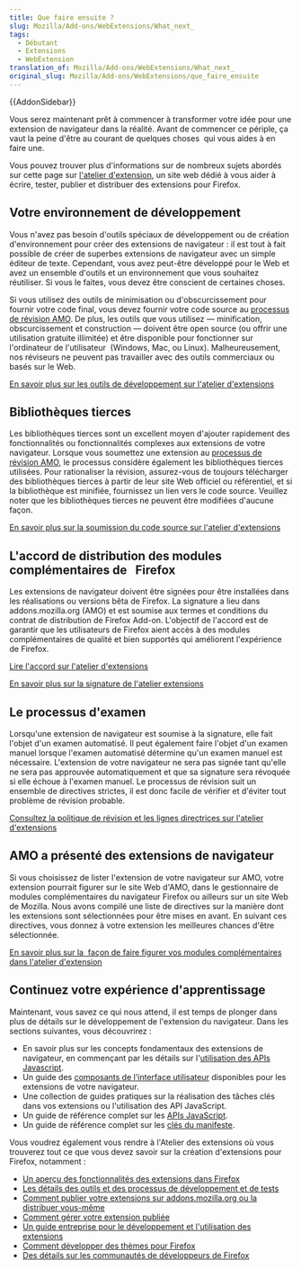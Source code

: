 ```yaml
---
title: Que faire ensuite ?
slug: Mozilla/Add-ons/WebExtensions/What_next_
tags:
  - Débutant
  - Extensions
  - WebExtension
translation_of: Mozilla/Add-ons/WebExtensions/What_next_
original_slug: Mozilla/Add-ons/WebExtensions/que_faire_ensuite
---
```

{{AddonSidebar}}

Vous serez maintenant prêt à commencer à transformer votre idée pour une extension de navigateur dans la réalité. Avant de commencer ce périple, ça vaut la peine d'être au courant de quelques choses  qui vous aides à en faire une.

Vous pouvez trouver plus d'informations sur de nombreux sujets abordés sur cette page sur [l'atelier d'extension](https://extensionworkshop.com), un site web dédié à vous aider à écrire, tester, publier et distribuer des extensions pour Firefox.

## Votre environnement de développement

Vous n'avez pas besoin d'outils spéciaux de développement ou de création d'environnement pour créer des extensions de navigateur : il est tout à fait possible de créer de superbes extensions de navigateur avec un simple éditeur de texte. Cependant, vous avez peut-être développé pour le Web et avez un ensemble d'outils et un environnement que vous souhaitez réutiliser. Si vous le faites, vous devez être conscient de certaines choses.

Si vous utilisez des outils de minimisation ou d'obscurcissement pour fournir votre code final, vous devez fournir votre code source au [processus de révision AMO](#The_review_process). De plus, les outils que vous utilisez — minification, obscurcissement et construction — doivent être open source (ou offrir une utilisation gratuite illimitée) et être disponible pour fonctionner sur l'ordinateur de l'utilisateur  (Windows, Mac, ou Linux). Malheureusement, nos réviseurs ne peuvent pas travailler avec des outils commerciaux ou basés sur le Web.

[En savoir plus sur les outils de développement sur l'atelier d'extensions](https://extensionworkshop.com/documentation/develop/browser-extension-development-tools/)

## Bibliothèques tierces

Les bibliothèques tierces sont un excellent moyen d'ajouter rapidement des fonctionnalités ou fonctionnalités complexes aux extensions de votre navigateur. Lorsque vous soumettez une extension au [processus de révision AMO](#The_review_processv), le processus considère également les bibliothèques tierces utilisées. Pour rationaliser la révision, assurez-vous de toujours télécharger des bibliothèques tierces à partir de leur site Web officiel ou référentiel, et si la bibliothèque est minifiée, fournissez un lien vers le code source. Veuillez noter que les bibliothèques tierces ne peuvent être modifiées d'aucune façon.

[En savoir plus sur la soumission du code source sur l'atelier d'extensions](https://extensionworkshop.com/documentation/publish/source-code-submission/)

## L'accord de distribution des modules complémentaires de   Firefox

Les extensions de navigateur doivent être signées pour être installées dans les réalisations ou versions bêta de Firefox. La signature a lieu dans addons.mozilla.org (AMO) et est soumise aux termes et conditions du contrat de distribution de Firefox Add-on. L'objectif de l'accord est de garantir que les utilisateurs de Firefox aient accès à des modules complémentaires de qualité et bien supportés qui améliorent l'expérience de Firefox.

[Lire l'accord sur l'atelier d'extensions](https://extensionworkshop.com/documentation/publish/firefox-add-on-distribution-agreement/)

[En savoir plus sur la signature de l'atelier extensions](https://extensionworkshop.com/documentation/publish/signing-and-distribution-overview/)

## Le processus d'examen

Lorsqu'une extension de navigateur est soumise à la signature, elle fait l'objet d'un examen automatisé. Il peut également faire l'objet d'un examen manuel lorsque l'examen automatisé détermine qu'un examen manuel est nécessaire. L'extension de votre navigateur ne sera pas signée tant qu'elle ne sera pas approuvée automatiquement et que sa signature sera révoquée si elle échoue à l'examen manuel. Le processus de révision suit un ensemble de directives strictes, il est donc facile de vérifier et d'éviter tout problème de révision probable.

[Consultez la politique de révision et les lignes directrices sur l'atelier d'extensions](https://extensionworkshop.com/documentation/publish/add-on-policies/)

## AMO a présenté des extensions de navigateur

Si vous choisissez de lister l'extension de votre navigateur sur AMO, votre extension pourrait figurer sur le site Web d'AMO, dans le gestionnaire de modules complémentaires du navigateur Firefox ou ailleurs sur un site Web de Mozilla. Nous avons compilé une liste de directives sur la manière dont les extensions sont sélectionnées pour être mises en avant. En suivant ces directives, vous donnez à votre extension les meilleures chances d'être sélectionnée.

[En savoir plus sur la  façon de faire figurer vos modules complémentaires dans l'atelier d'extension](https://extensionworkshop.com/documentation/publish/recommended-extensions/)

## Continuez votre expérience d'apprentissage

Maintenant, vous savez ce qui nous attend, il est temps de plonger dans plus de détails sur le développement de l'extension du navigateur. Dans les sections suivantes, vous découvrirez :

- En savoir plus sur les concepts fondamentaux des extensions de navigateur, en commençant par les détails sur l'[utilisation des APIs Javascript](/fr/Add-ons/WebExtensions/API).
- Un guide des [composants de l'interface utilisateur](/fr/Add-ons/WebExtensions/user_interface) disponibles pour les extensions de votre navigateur.
- Une collection de guides pratiques sur la réalisation des tâches clés dans vos extensions ou l'utilisation des API JavaScript.
- Un guide de référence complet sur les [APIs JavaScript](/fr/docs/Mozilla/Add-ons/WebExtensions/Browser_support_for_JavaScript_APIs).
- Un guide de référence complet sur les [clés du manifeste](/fr/docs/Mozilla/Add-ons/WebExtensions/manifest.json).

Vous voudrez également vous rendre à l'Atelier des extensions où vous trouverez tout ce que vous devez savoir sur la création d'extensions pour Firefox, notamment :

- [Un aperçu des fonctionnalités des extensions dans Firefox](https://extensionworkshop.com/#about)
- [Les détails des outils et des processus de développement et de tests](https://extensionworkshop.com/documentation/develop/)
- [Comment publier votre extensions sur addons.mozilla.org ou la distribuer vous-même](https://extensionworkshop.com/documentation/publish/)
- [Comment gérer votre extension publiée](https://extensionworkshop.com/documentation/manage/)
- [Un guide entreprise pour le développement et l'utilisation des extensions](https://extensionworkshop.com/documentation/enterprise/)
- [Comment développer des thèmes pour Firefox](https://extensionworkshop.com/documentation/themes/)
- [Des détails sur les communautés de développeurs de Firefox](https://extensionworkshop.com/community/)
